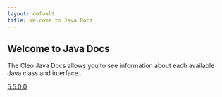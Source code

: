 ```yaml
---
layout: default
title: Welcome to Java Docs
---
```

## Welcome to Java Docs

The Cleo Java Docs allows you to see information about each available Java class and interface.. 

[5.5.0.0](5.5.0.0.html)

